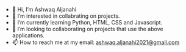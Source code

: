 - 👋 Hi, I’m Ashwaq Aljanahi
- 👀 I’m interested in collabrating on projects.
- 🌱 I’m currently learning Python, HTML, CSS and Javascript. 
- 💞️ I’m looking to collaborating on projects that use the above applications.
- 📫 How to reach me at my email: ashwaq.aljanahi2021@gmail.com

<!---
ashwaqaljanahi2021/ashwaqaljanahi2021 is a ✨ special ✨ repository because its `README.md` (this file) appears on your GitHub profile.
You can click the Preview link to take a look at your changes.
--->
